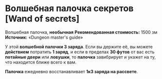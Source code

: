 # Волшебная палочка секретов [Wand of secrets]

Волшебная палочка, **необычная**
**Рекомендованная стоимость:** 1500 зм
**Источник:** «Dungeon master's guide»

У этой **волшебной палочки 3 заряда**. Если вы держите её, вы можете **действием** потратить **1 заряд**, и если в пределах **30 футов** от вас есть **потайные двери** или **ловушки**, то **палочка** завибрирует и укажет на ту, что находится ближе всего к вам.

**Палочка** ежедневно восстанавливает **1к3 заряда на рассвете**.